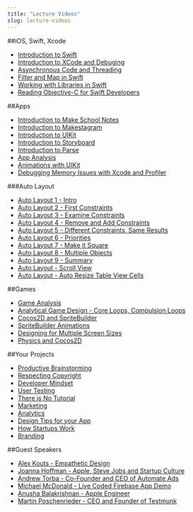```yaml
---
title: "Lecture Videos"
slug: lecture-videos
---
```



##iOS, Swift, Xcode

- [Introduction to Swift](https://www.youtube.com/watch?v=bfPq7w9YFIE)
- [Introduction to XCode and Debuging](https://www.youtube.com/watch?v=9TX5aNmMvDU)
- [Asynchronous Code and Threading](https://www.youtube.com/watch?v=M6CqVoz1tUo)
- [Filter and Map in Swift](https://www.youtube.com/watch?v=Ma3H5rwCy_Y)
- [Working with Libraries in Swift](https://www.youtube.com/watch?v=fvaY22g2R0w)
- [Reading Objective-C for Swift Developers](https://www.youtube.com/watch?v=ycQ3opOmXsA)

##Apps

- [Introduction to Make School Notes](https://www.youtube.com/watch?v=W7GabrpMLMg)
- [Introduction to Makestagram](https://www.youtube.com/watch?v=Wd-ZPtc_kNI)
- [Introduction to UIKit](https://www.youtube.com/watch?v=vgl9X047-2s)
- [Introduction to Storyboard](https://www.youtube.com/watch?v=Z9X_0yZiH2U)
- [Introduction to Parse](https://www.youtube.com/watch?v=q8NW_FrwQ5A)
- [App Analysis](https://www.youtube.com/watch?v=jIDGWYFS2Zc)
- [Animations with UIKit](https://www.youtube.com/watch?v=Zts_vU1dn-I)
- [Debugging Memory Issues with Xcode and Profiler](https://www.youtube.com/watch?v=wQmflj8jOvg)

###Auto Layout

- [Auto Layout 1 - Intro](https://www.youtube.com/watch?v=MEhDeQurPqg)
- [Auto Layout 2 - First Constraints](https://www.youtube.com/watch?v=evILiMVw01E)
- [Auto Layout 3 - Examine Constraints](https://www.youtube.com/watch?v=lsi68I_DwVQ)
- [Auto Layout 4 - Remove and Add Constraints](https://www.youtube.com/watch?v=d-Ukb0MOfy8)
- [Auto Layout 5 - Different Constraints, Same Results](https://www.youtube.com/watch?v=bunRUPlr83Y)
- [Auto Layout 6 - Priorities](https://www.youtube.com/watch?v=38o--ZMWqHc)
- [Auto Layout 7 - Make it Square](https://www.youtube.com/watch?v=LvRln-abo0U)
- [Auto Layout 8 - Multiple Objects](https://www.youtube.com/watch?v=lq19vkSJ03M)
- [Auto Layout 9 - Summary](https://www.youtube.com/watch?v=ORLd596Kz2k)
- [Auto Layout - Scroll View](https://www.youtube.com/watch?v=n7HL8Ym0dDw)
- [Auto Layout - Auto Resize Table View Cells](https://www.youtube.com/watch?v=rgazh3vixQw)

##Games

- [Game Analysis](https://www.youtube.com/watch?v=vmFvZwFvWBo)
- [Analytical Game Design - Core Loops, Compulsion Loops](https://www.youtube.com/watch?v=9SLxpCVnrFI)
- [Cocos2D and SpriteBuilder](https://www.youtube.com/watch?v=_swR9tzrf6U)
- [SpriteBuilder Animations](https://www.youtube.com/watch?v=S6o1-oVAqsw)
- [Designing for Multiple Screen Sizes](https://www.youtube.com/watch?v=_QRlxn0UQH8)
- [Physics and Cocos2D](https://www.youtube.com/watch?v=yVleeupFCoM)

##Your Projects

- [Productive Brainstorming](https://www.youtube.com/watch?v=GeVZ9cOKnHw)
- [Respecting Copyright](https://www.youtube.com/watch?v=XdXAgTHRulM)
- [Developer Mindset](https://www.youtube.com/watch?v=0wteoPtwwh8)
- [User Testing](https://www.youtube.com/watch?v=jDtRcKG-TMo)
- [There is No Tutorial](https://www.youtube.com/watch?v=2oHwCZYCFhw)
- [Marketing](https://www.youtube.com/watch?v=gFmvv5IS14s)
- [Analytics](https://www.youtube.com/watch?v=bV2hkHGj0vk)
- [Design Tips for your App](https://www.youtube.com/watch?v=Ao0xrnyFEZc)
- [How Startups Work](https://www.youtube.com/watch?v=4MXMFUIUz2w)
- [Branding](https://www.youtube.com/watch?v=biLEMPz6MDI)

##Guest Speakers

- [Alex Kouts - Empathetic Design](https://www.youtube.com/watch?v=wRtWI7gDL9I)
- [Joanna Hoffman - Apple, Steve Jobs and Startup Culture](https://www.youtube.com/watch?v=LEXY6HSfgLQ)
- [Andrew Torba - Co-Founder and CEO of Automate Ads](https://www.youtube.com/watch?v=Vg_wm8IeTsQ)
- [Michael McDonald - Live Coded Firebase App Demo](https://www.youtube.com/watch?v=6plqjYHWYRE)
- [Anusha Balakrishnan - Apple Engineer](https://www.youtube.com/watch?v=habNVRaIvHg)
- [Martin Poschenrieder - CEO and Founder of Testmunk](https://www.youtube.com/watch?v=s2nIvfMjImY)